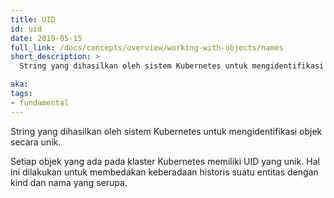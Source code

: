 ```yaml
---
title: UID
id: uid
date: 2019-05-15
full_link: /docs/concepts/overview/working-with-objects/names
short_description: >
  String yang dihasilkan oleh sistem Kubernetes untuk mengidentifikasi objek secara unik.

aka:
tags:
- fundamental
---
```

 String yang dihasilkan oleh sistem Kubernetes untuk mengidentifikasi objek secara unik.

<!--more-->

Setiap objek yang ada pada klaster Kubernetes memiliki UID yang unik. Hal ini dilakukan untuk membedakan keberadaan historis suatu entitas dengan kind dan nama yang serupa.
